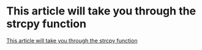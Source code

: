 # This article will take you through the strcpy function
[This article will take you through the strcpy function](https://aiwithcloud.com/2022/09/16/this_article_will_take_you_through_the_strcpy_function/)